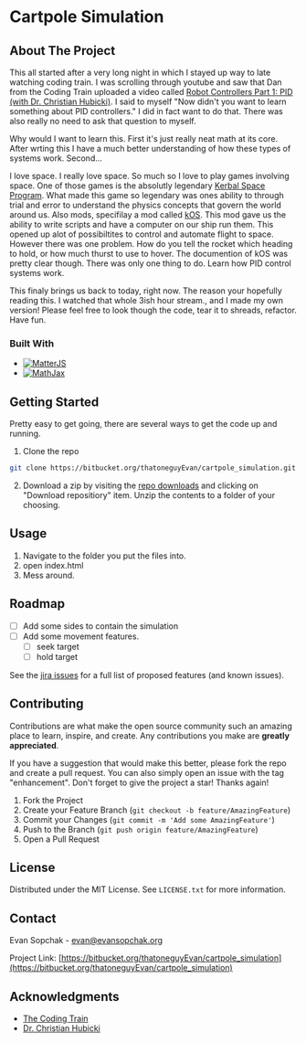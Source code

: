 <a name="readme-top"></a>

# Cartpole Simulation

<!-- ABOUT THE PROJECT -->
## About The Project

This all started after a very long night in which I stayed up way to late watching coding train. I was scrolling through youtube and saw that Dan from the Coding Train uploaded a video called [Robot Controllers Part 1: PID (with Dr. Christian Hubicki)](https://www.youtube.com/watch?v=fWQWX9-8_sA). I said to myself "Now didn't you want to learn something about PID controllers." I did in fact want to do that. There was also really no need to ask that question to myself. 

Why would I want to learn this. First it's just really neat math at its core. After wrting this I have a much better understanding of how these types of systems work. Second...

I love space. I really love space. So much so I love to play games involving space. One of those games is the absolutly legendary [Kerbal Space Program](https://www.kerbalspaceprogram.com). What made this game so legendary was ones ability to through trial and error to understand the physics concepts that govern the world around us. Also mods, specifilay a mod called [kOS](https://ksp-kos.github.io/KOS/). This mod gave us the ability to write scripts and have a computer on our ship run them. This opened up alot of possibiltites to control and automate flight to space. However there was one problem. How do you tell the rocket which heading to hold, or how much thurst to use to hover. The documention of kOS was pretty clear though. There was only one thing to do. Learn how PID control systems work.

This finaly brings us back to today, right now. The reason your hopefully reading this. I watched that whole 3ish hour stream., and I made my own version! Please feel free to look though the code, tear it to shreads, refactor. Have fun.


### Built With

* [![MatterJS][Matter.js]][Matter-url]
* [![MathJax][MathJax.js]][Mathjax-url]

<!-- GETTING STARTED -->
## Getting Started

Pretty easy to get going, there are several ways to get the code up and running.
1. Clone the repo
```sh 
git clone https://bitbucket.org/thatoneguyEvan/cartpole_simulation.git
```
2. Download a zip by visiting the [repo downloads](https://bitbucket.org/thatoneguyEvan/cartpole_simulation/downloads/) and clicking on "Download repositiory" item. Unzip the contents to a folder of your choosing.



<!-- USAGE EXAMPLES -->
## Usage

1. Navigate to the folder you put the files into.
2. open index.html
3. Mess around.


<!-- ROADMAP -->
## Roadmap

- [ ] Add some sides to contain the simulation
- [ ] Add some movement features.
    - [ ] seek target
    - [ ] hold target

See the [jira issues](https://bitbucket.org/thatoneguyEvan/cartpole_simulation/jira) for a full list of proposed features (and known issues).


<!-- CONTRIBUTING -->
## Contributing

Contributions are what make the open source community such an amazing place to learn, inspire, and create. Any contributions you make are **greatly appreciated**.

If you have a suggestion that would make this better, please fork the repo and create a pull request. You can also simply open an issue with the tag "enhancement".
Don't forget to give the project a star! Thanks again!

1. Fork the Project
2. Create your Feature Branch (`git checkout -b feature/AmazingFeature`)
3. Commit your Changes (`git commit -m 'Add some AmazingFeature'`)
4. Push to the Branch (`git push origin feature/AmazingFeature`)
5. Open a Pull Request


<!-- LICENSE -->
## License

Distributed under the MIT License. See `LICENSE.txt` for more information.


<!-- CONTACT -->
## Contact

Evan Sopchak - evan@evansopchak.org

Project Link: [https://bitbucket.org/thatoneguyEvan/cartpole_simulation](https://bitbucket.org/thatoneguyEvan/cartpole_simulation)


<!-- ACKNOWLEDGMENTS -->
## Acknowledgments

* [The Coding Train](https://www.youtube.com/c/TheCodingTrain)
* [Dr. Christian Hubicki](https://twitter.com/chubicki)




<!-- MARKDOWN LINKS & IMAGES -->
<!-- https://www.markdownguide.org/basic-syntax/#reference-style-links -->

[Matter.js]: https://img.shields.io/badge/Matter.js-0.18.0-green
[MathJax.js]: https://img.shields.io/badge/Mathjax-3.2-green
[Matter-url]: https://nextjs.org/
[Mathjax-url]: https://reactjs.org/
[product-screenshot]: https://i.ibb.co/2M4FHXQ/App-Screenshot.png